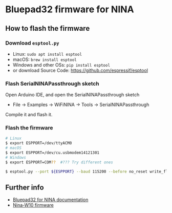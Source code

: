 # Bluepad32 firmware for NINA

## How to flash the firmware

### Download `esptool.py`

- Linux: `sudo apt install esptool`
- macOS: `brew install esptool`
- Windows and other OSs: `pip install esptool`
- or download Source Code: https://github.com/espressif/esptool

### Flash SerialNINAPassthrough sketch

Open Arduino IDE, and open the SerialNINAPassthrough sketch

- File -> Examples -> WiFiNINA -> Tools -> SerialNINAPassthrough

Compile it and flash it.

### Flash the firmware

```sh
# Linux
$ export ESPPORT=/dev/ttyACM0
# macOS
$ export ESPPORT=/dev/cu.usbmodem14121301
# Windows
$ export ESPPORT=COM??  #??? Try different ones

$ esptool.py --port ${ESPPORT} --baud 115200 --before no_reset write_flash 0x0000 bluepad32-nina-full.bin
```

## Further info

- [Bluepad32 for NINA documentation][bluepad32-nina]
- [Nina-W10 firmware][nina-fw]

[bluepad32-nina]: https://gitlab.com/ricardoquesada/bluepad32/blob/master/docs/plat_nina.md
[nina-fw]: https://github.com/arduino/nina-fw
